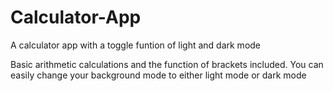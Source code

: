 # Calculator-App
A calculator app with a toggle funtion of light and dark mode

Basic arithmetic calculations and the function of brackets included.
You can easily change your background mode to either light mode or dark mode
